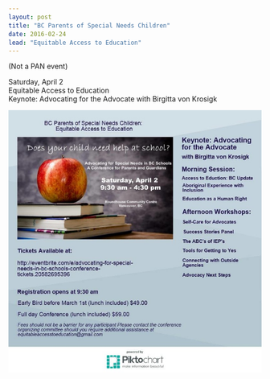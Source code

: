 ```yaml
---
layout: post
title: "BC Parents of Special Needs Children"
date: 2016-02-24
lead: "Equitable Access to Education"
---
```


(Not a PAN event)

Saturday, April 2  
​Equitable Access to Education  
Keynote: Advocating for the Advocate with Birgitta von Krosigk  

![BC Parents of Special Needs Children: Equitable Access to Education](/images/5834774_orig.jpeg)